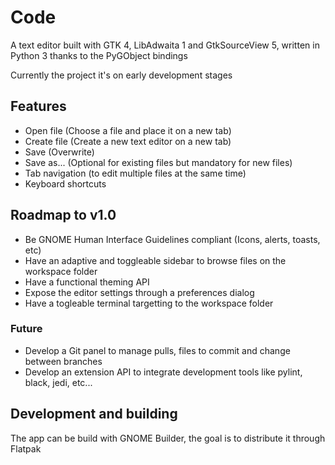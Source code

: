 # Code

A text editor built with GTK 4, LibAdwaita 1 and GtkSourceView 5, written in Python 3 thanks to the PyGObject bindings

Currently the project it's on early development stages

## Features

  - Open file (Choose a file and place it on a new tab)
  - Create file (Create a new text editor on a new tab)
  - Save (Overwrite) 
  - Save as... (Optional for existing files but mandatory for new files)
  - Tab navigation (to edit multiple files at the same time)
  - Keyboard shortcuts

## Roadmap to v1.0
  - Be GNOME Human Interface Guidelines compliant (Icons, alerts, toasts, etc)
  - Have an adaptive and toggleable sidebar to browse files on the workspace folder
  - Have a functional theming API
  - Expose the editor settings through a preferences dialog
  - Have a togleable terminal targetting to the workspace folder

### Future
  - Develop a Git panel to manage pulls, files to commit and change between branches
  - Develop an extension API to integrate development tools like pylint, black, jedi, etc...

## Development and building
  The app can be build with GNOME Builder, the goal is to distribute it through Flatpak
